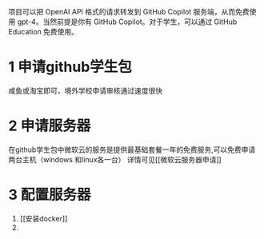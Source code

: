 项目可以把 OpenAI API 格式的请求转发到 GitHub Copilot 服务端，从而免费使用 gpt-4。当然前提是你有 GitHub Copilot。对于学生，可以通过 GitHub Education 免费使用。
# 1 申请github学生包
咸鱼或淘宝即可，境外学校申请审核通过速度很快
# 2 申请服务器
在github学生包中微软云的服务是提供最基础套餐一年的免费服务,可以免费申请两台主机（windows 和linux各一台）
详情可见[[微软云服务器申请]]
# 3 配置服务器
1. [[安装docker]]
2. 

